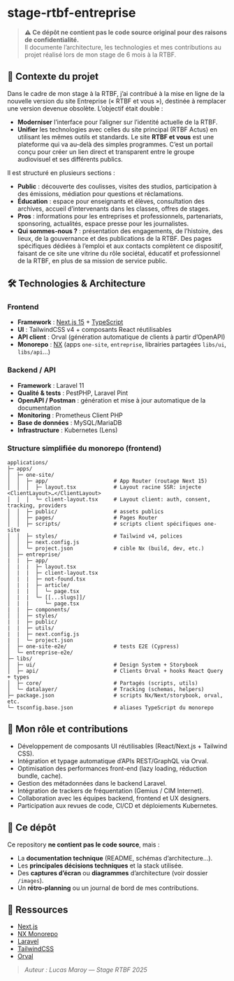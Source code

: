 # stage-rtbf-entreprise

> **⚠️ Ce dépôt ne contient pas le code source original pour des raisons de confidentialité.**  
> Il documente l’architecture, les technologies et mes contributions au projet réalisé lors de mon stage de 6 mois à la RTBF.

## 📝 Contexte du projet
Dans le cadre de mon stage à la RTBF, j’ai contribué à la mise en ligne de la nouvelle version du site Entreprise (« RTBF et vous »), destinée à remplacer une version devenue obsolète.
L’objectif était double :
- **Moderniser** l’interface pour l’aligner sur l’identité actuelle de la RTBF.
- **Unifier** les technologies avec celles du site principal (RTBF Actus) en utilisant les mêmes outils et standards.
Le site **RTBF et vous** est une plateforme qui va au-delà des simples programmes. C’est un portail conçu pour créer un lien direct et transparent entre le groupe audiovisuel et ses différents publics.

Il est structuré en plusieurs sections :

- **Public** : découverte des coulisses, visites des studios, participation à des émissions, médiation pour questions et réclamations.
- **Éducation** : espace pour enseignants et élèves, consultation des archives, accueil d’intervenants dans les classes, offres de stages.
- **Pros** : informations pour les entreprises et professionnels, partenariats, sponsoring, actualités, espace presse pour les journalistes.
- **Qui sommes-nous ?** : présentation des engagements, de l’histoire, des lieux, de la gouvernance et des publications de la RTBF.
Des pages spécifiques dédiées à l’emploi et aux contacts complètent ce dispositif, faisant de ce site une vitrine du rôle sociétal, éducatif et professionnel de la RTBF, en plus de sa mission de service public.

## 🛠️ Technologies & Architecture

### Frontend
- **Framework** : [Next.js 15](https://nextjs.org/) + [TypeScript](https://www.typescriptlang.org/)
- **UI** : TailwindCSS v4 + composants React réutilisables
- **API client** : Orval (génération automatique de clients à partir d’OpenAPI)
- **Monorepo** : [NX](https://nx.dev/) (apps `one-site`, `entreprise`, librairies partagées `libs/ui`, `libs/api`…)

### Backend / API
- **Framework** : Laravel 11
- **Qualité & tests** : PestPHP, Laravel Pint
- **OpenAPI / Postman** : génération et mise à jour automatique de la documentation
- **Monitoring** : Prometheus Client PHP
- **Base de données** : MySQL/MariaDB
- **Infrastructure** : Kubernetes (Lens)

### Structure simplifiée du monorepo (frontend)
```text
applications/
├─ apps/
│  ├─ one-site/
│  │  ├─ app/                     # App Router (routage Next 15)
│  │  │  ├─ layout.tsx            # Layout racine SSR: injecte <ClientLayout>…</ClientLayout>
│  │  │  └─ client-layout.tsx     # Layout client: auth, consent, tracking, providers
│  │  ├─ public/                  # assets publics
│  │  ├─ pages/                   # Pages Router
│  │  ├─ scripts/                 # scripts client spécifiques one-site
│  │  ├─ styles/                  # Tailwind v4, polices
│  │  ├─ next.config.js
│  │  └─ project.json             # cible Nx (build, dev, etc.)
│  ├─ entreprise/
|  |  ├─ app/
│  |  |  ├─ layout.tsx
│  |  |  ├─ client-layout.tsx
│  |  |  ├─ not-found.tsx
│  |  |  ├─ article/
│  |  |  │  └─ page.tsx
│  |  |  └─ [[...slugs]]/
│  |  |     └─ page.tsx
|  |  ├─ components/
│  │  ├─ styles/
|  |  ├─ public/
|  |  ├─ utils/
|  |  ├─ next.config.js
|  |  └─ project.json
│  ├─ one-site-e2e/               # tests E2E (Cypress)
│  └─ entreprise-e2e/
├─ libs/
│  ├─ ui/                         # Design System + Storybook
│  ├─ api/                        # Clients Orval + hooks React Query + types
│  ├─ core/                       # Partagés (scripts, utils)
│  └─ datalayer/                  # Tracking (schemas, helpers)
├─ package.json                   # scripts Nx/Next/storybook, orval, etc.
└─ tsconfig.base.json             # aliases TypeScript du monorepo
```

## 🚀 Mon rôle et contributions
- Développement de composants UI réutilisables (React/Next.js + Tailwind CSS).
- Intégration et typage automatique d’APIs REST/GraphQL via Orval.
- Optimisation des performances front-end (lazy loading, réduction bundle, cache).
- Gestion des métadonnées dans le backend Laravel.
- Intégration de trackers de fréquentation (Gemius / CIM Internet).
- Collaboration avec les équipes backend, frontend et UX designers.
- Participation aux revues de code, CI/CD et déploiements Kubernetes.

## 📂 Ce dépôt
Ce repository **ne contient pas le code source**, mais :
- La **documentation technique** (README, schémas d’architecture…).
- Les **principales décisions techniques** et la stack utilisée.
- Des **captures d’écran** ou **diagrammes** d’architecture (voir dossier `/images`).
- Un **rétro-planning** ou un journal de bord de mes contributions.

## 🔗 Ressources
- [Next.js](https://nextjs.org/)
- [NX Monorepo](https://nx.dev/)
- [Laravel](https://laravel.com/)
- [TailwindCSS](https://tailwindcss.com/)
- [Orval](https://orval.dev/)

> _Auteur : Lucas Maroy — Stage RTBF 2025_
